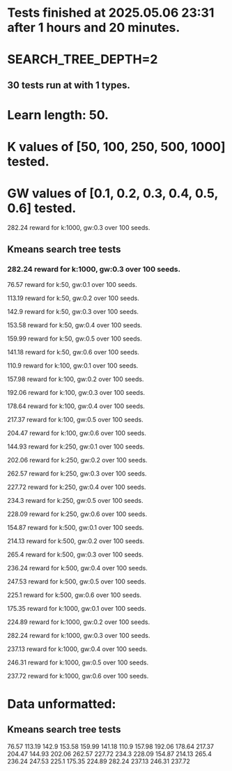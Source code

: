 # Tests finished at 2025.05.06 23:31 after 1 hours and 20 minutes.
# SEARCH_TREE_DEPTH=2

## 30 tests run at with 1 types.
# Learn length: 50.
# K values of [50, 100, 250, 500, 1000] tested.
# GW values of [0.1, 0.2, 0.3, 0.4, 0.5, 0.6] tested.

282.24 reward for k:1000, gw:0.3 over 100 seeds.


## Kmeans search tree tests
### 282.24 reward for k:1000, gw:0.3 over 100 seeds.

76.57 reward for k:50, gw:0.1 over 100 seeds.

113.19 reward for k:50, gw:0.2 over 100 seeds.

142.9 reward for k:50, gw:0.3 over 100 seeds.

153.58 reward for k:50, gw:0.4 over 100 seeds.

159.99 reward for k:50, gw:0.5 over 100 seeds.

141.18 reward for k:50, gw:0.6 over 100 seeds.

110.9 reward for k:100, gw:0.1 over 100 seeds.

157.98 reward for k:100, gw:0.2 over 100 seeds.

192.06 reward for k:100, gw:0.3 over 100 seeds.

178.64 reward for k:100, gw:0.4 over 100 seeds.

217.37 reward for k:100, gw:0.5 over 100 seeds.

204.47 reward for k:100, gw:0.6 over 100 seeds.

144.93 reward for k:250, gw:0.1 over 100 seeds.

202.06 reward for k:250, gw:0.2 over 100 seeds.

262.57 reward for k:250, gw:0.3 over 100 seeds.

227.72 reward for k:250, gw:0.4 over 100 seeds.

234.3 reward for k:250, gw:0.5 over 100 seeds.

228.09 reward for k:250, gw:0.6 over 100 seeds.

154.87 reward for k:500, gw:0.1 over 100 seeds.

214.13 reward for k:500, gw:0.2 over 100 seeds.

265.4 reward for k:500, gw:0.3 over 100 seeds.

236.24 reward for k:500, gw:0.4 over 100 seeds.

247.53 reward for k:500, gw:0.5 over 100 seeds.

225.1 reward for k:500, gw:0.6 over 100 seeds.

175.35 reward for k:1000, gw:0.1 over 100 seeds.

224.89 reward for k:1000, gw:0.2 over 100 seeds.

282.24 reward for k:1000, gw:0.3 over 100 seeds.

237.13 reward for k:1000, gw:0.4 over 100 seeds.

246.31 reward for k:1000, gw:0.5 over 100 seeds.

237.72 reward for k:1000, gw:0.6 over 100 seeds.


# Data unformatted:



## Kmeans search tree tests
76.57
113.19
142.9
153.58
159.99
141.18
110.9
157.98
192.06
178.64
217.37
204.47
144.93
202.06
262.57
227.72
234.3
228.09
154.87
214.13
265.4
236.24
247.53
225.1
175.35
224.89
282.24
237.13
246.31
237.72
